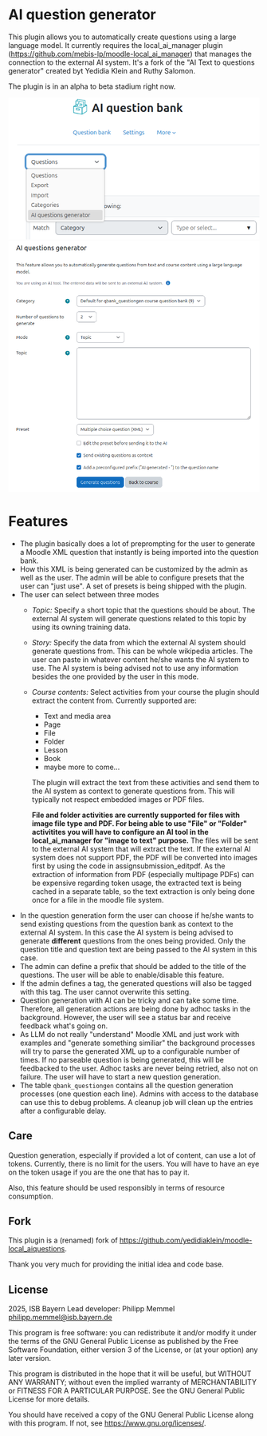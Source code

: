 # AI question generator #

This plugin allows you to automatically create questions using a large language model. It currently requires the local_ai_manager plugin (https://github.com/mebis-lp/moodle-local_ai_manager) that manages the connection to the external AI system. It's a fork of the "AI Text to questions generator" created byt Yedidia Klein and Ruthy Salomon.

The plugin is in an alpha to beta stadium right now.

![Image of qbank_questiongen_menu](./docs/images/qbank_questiongen_navigation.png)
![Image of qbank_questiongen_menu](./docs/images/qbank_questiongen_storyform.png)

# Features
* The plugin basically does a lot of preprompting for the user to generate a Moodle XML question that instantly is being imported into the question bank.
* How this XML is being generated can be customized by the admin as well as the user. The admin will be able to configure presets that the user can "just use". A set of presets is being shipped with the plugin.
* The user can select between three modes
  * *Topic:* Specify a short topic that the questions should be about. The external AI system will generate questions related to this topic by using its owning training data.
  * *Story:* Specify the data from which the external AI system should generate questions from. This can be whole wikipedia articles. The user can paste in whatever content he/she wants the AI system to use. The AI system is being advised not to use any information besides the one provided by the user in this mode.
  * *Course contents:* Select activities from your course the plugin should extract the content from. Currently supported are:
    * Text and media area
    * Page
    * File
    * Folder
    * Lesson
    * Book
    * maybe more to come...

    The plugin will extract the text from these activities and send them to the AI system as context to generate questions from. This will typically not respect embedded images or PDF files.
  
    **File and folder activities are currently supported for files with image file type and PDF. For being able to use "File" or "Folder" activitites you will have to configure an AI tool in the local_ai_manager for "image to text" purpose.** The files will be sent to the external AI system that will extract the text. If the external AI system does not support PDF, the PDF will be converted into images first by using the code in assignsubmission_editpdf. As the extraction of information from PDF (especially multipage PDFs) can be expensive regarding token usage, the extracted text is being cached in a separate table, so the text extraction is only being done once for a file in the moodle file system.
* In the question generation form the user can choose if he/she wants to send existing questions from the question bank as context to the external AI system. In this case the AI system is being advised to generate **different** questions from the ones being provided. Only the question title and question text are being passed to the AI system in this case.
* The admin can define a prefix that should be added to the title of the questions. The user will be able to enable/disable this feature.
* If the admin defines a tag, the generated questions will also be tagged with this tag. The user cannot overwrite this setting.
* Question generation with AI can be tricky and can take some time. Therefore, all generation actions are being done by adhoc tasks in the background. However, the user will see a status bar and receive feedback what's going on.
* As LLM do not really "understand" Moodle XML and just work with examples and "generate something similiar" the background processes will try to parse the generated XML up to a configurable number of times. If no parseable question is being generated, this will be feedbacked to the user. Adhoc tasks are never being retried, also not on failure. The user will have to start a new question generation.
* The table `qbank_questiongen` contains all the question generation processes (one question each line). Admins with access to the database can use this to debug problems. A cleanup job will clean up the entries after a configurable delay.

## Care ##
Question generation, especially if provided a lot of content, can use a lot of tokens. Currently, there is no limit for the users. You will have to have an eye on the token usage if you are the one that has to pay it.

Also, this feature should be used responsibly in terms of resource consumption.

## Fork ##

This plugin is a (renamed) fork of https://github.com/yedidiaklein/moodle-local_aiquestions.

Thank you very much for providing the initial idea and code base.

## License ##

2025, ISB Bayern
Lead developer: Philipp Memmel <philipp.memmel@isb.bayern.de>

This program is free software: you can redistribute it and/or modify it under
the terms of the GNU General Public License as published by the Free Software
Foundation, either version 3 of the License, or (at your option) any later
version.

This program is distributed in the hope that it will be useful, but WITHOUT ANY
WARRANTY; without even the implied warranty of MERCHANTABILITY or FITNESS FOR A
PARTICULAR PURPOSE.  See the GNU General Public License for more details.

You should have received a copy of the GNU General Public License along with
this program.  If not, see <https://www.gnu.org/licenses/>.
